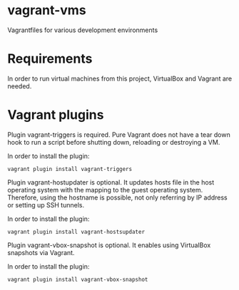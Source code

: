 # vagrant-vms
Vagrantfiles for various development environments

# Requirements
In order to run virtual machines from this project, VirtualBox and Vagrant are needed.

# Vagrant plugins
Plugin vagrant-triggers is required. Pure Vagrant does not have a tear down hook to run a script before shutting down, reloading or destroying a VM.

In order to install the plugin:
```
vagrant plugin install vagrant-triggers
```

Plugin vagrant-hostupdater is optional. It updates hosts file in the host operating system with the mapping to the guest operating system. Therefore, using the hostname is possible, not only referring by IP address or setting up SSH tunnels.

In order to install the plugin:
```
vagrant plugin install vagrant-hostsupdater
```

Plugin vagrant-vbox-snapshot is optional. It enables using VirtualBox snapshots via Vagrant.

In order to install the plugin:
```
vagrant plugin install vagrant-vbox-snapshot
```
